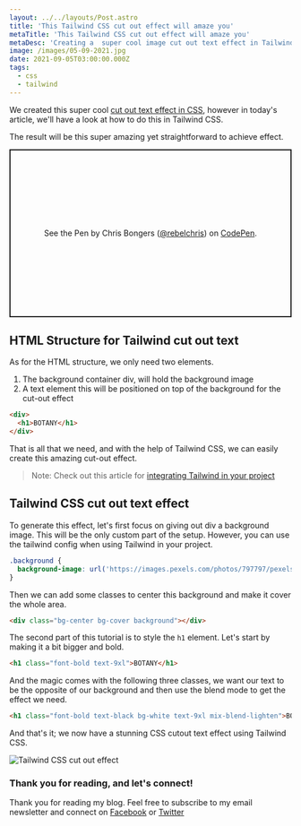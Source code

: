 ```yaml
---
layout: ../../layouts/Post.astro
title: 'This Tailwind CSS cut out effect will amaze you'
metaTitle: 'This Tailwind CSS cut out effect will amaze you'
metaDesc: 'Creating a  super cool image cut out text effect in Tailwind CSS'
image: /images/05-09-2021.jpg
date: 2021-09-05T03:00:00.000Z
tags:
  - css
  - tailwind
---
```


We created this super cool [cut out text effect in CSS](https://daily-dev-tips.com/posts/css-cut-out-effect-that-will-blow-your-mind/), however in today's article, we'll have a look at how to do this in Tailwind CSS.

The result will be this super amazing yet straightforward to achieve effect.

<p class="codepen" data-height="300" data-theme-id="dark" data-default-tab="js,result" data-slug-hash="bGREbqq" data-user="rebelchris" style="height: 300px; box-sizing: border-box; display: flex; align-items: center; justify-content: center; border: 2px solid; margin: 1em 0; padding: 1em;">
  <span>See the Pen <a href="https://codepen.io/rebelchris/pen/bGREbqq">
  </a> by Chris Bongers (<a href="https://codepen.io/rebelchris">@rebelchris</a>)
  on <a href="https://codepen.io">CodePen</a>.</span>
</p>
<script async defer src="https://cpwebassets.codepen.io/assets/embed/ei.js"></script>

## HTML Structure for Tailwind cut out text

As for the HTML structure, we only need two elements.

1. The background container div, will hold the background image
2. A text element this will be positioned on top of the background for the cut-out effect

```html
<div>
  <h1>BOTANY</h1>
</div>
```

That is all that we need, and with the help of Tailwind CSS, we can easily create this amazing cut-out effect.

> Note: Check out this article for [integrating Tailwind in your project](https://daily-dev-tips.com/posts/plain-html-starter-with-tailwind-css/)

## Tailwind CSS cut out text effect

To generate this effect, let's first focus on giving out div a background image.
This will be the only custom part of the setup. However, you can use the tailwind config when using Tailwind in your project.

```css
.background {
  background-image: url('https://images.pexels.com/photos/797797/pexels-photo-797797.jpeg?auto=compress&cs=tinysrgb&dpr=2&h=650&w=940');
}
```

Then we can add some classes to center this background and make it cover the whole area.

```html
<div class="bg-center bg-cover background"></div>
```

The second part of this tutorial is to style the `h1` element.
Let's start by making it a bit bigger and bold.

```html
<h1 class="font-bold text-9xl">BOTANY</h1>
```

And the magic comes with the following three classes, we want our text to be the opposite of our background and then use the blend mode to get the effect we need.

```html
<h1 class="font-bold text-black bg-white text-9xl mix-blend-lighten">BOTANY</h1>
```

And that's it; we now have a stunning CSS cutout text effect using Tailwind CSS.

![Tailwind CSS cut out effect](https://cdn.hashnode.com/res/hashnode/image/upload/v1630303037627/qq96is_Ag.png)

### Thank you for reading, and let's connect!

Thank you for reading my blog. Feel free to subscribe to my email newsletter and connect on [Facebook](https://www.facebook.com/DailyDevTipsBlog) or [Twitter](https://twitter.com/DailyDevTips1)
